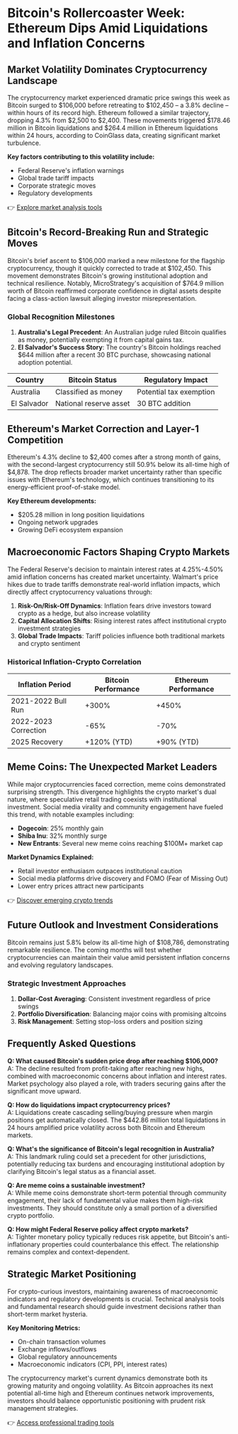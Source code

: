 # Bitcoin's Rollercoaster Week: Ethereum Dips Amid Liquidations and Inflation Concerns

## Market Volatility Dominates Cryptocurrency Landscape

The cryptocurrency market experienced dramatic price swings this week as Bitcoin surged to $106,000 before retreating to $102,450 – a 3.8% decline – within hours of its record high. Ethereum followed a similar trajectory, dropping 4.3% from $2,500 to $2,400. These movements triggered $178.46 million in Bitcoin liquidations and $264.4 million in Ethereum liquidations within 24 hours, according to CoinGlass data, creating significant market turbulence.

**Key factors contributing to this volatility include:**
- Federal Reserve's inflation warnings
- Global trade tariff impacts
- Corporate strategic moves
- Regulatory developments

👉 [Explore market analysis tools](https://bit.ly/okx-bonus)

## Bitcoin's Record-Breaking Run and Strategic Moves

Bitcoin's brief ascent to $106,000 marked a new milestone for the flagship cryptocurrency, though it quickly corrected to trade at $102,450. This movement demonstrates Bitcoin's growing institutional adoption and technical resilience. Notably, MicroStrategy's acquisition of $764.9 million worth of Bitcoin reaffirmed corporate confidence in digital assets despite facing a class-action lawsuit alleging investor misrepresentation.

### Global Recognition Milestones
1. **Australia's Legal Precedent**: An Australian judge ruled Bitcoin qualifies as money, potentially exempting it from capital gains tax.
2. **El Salvador's Success Story**: The country's Bitcoin holdings reached $644 million after a recent 30 BTC purchase, showcasing national adoption potential.

| Country | Bitcoin Status | Regulatory Impact |
|--------|----------------|-------------------|
| Australia | Classified as money | Potential tax exemption |
| El Salvador | National reserve asset | 30 BTC addition |

## Ethereum's Market Correction and Layer-1 Competition

Ethereum's 4.3% decline to $2,400 comes after a strong month of gains, with the second-largest cryptocurrency still 50.9% below its all-time high of $4,878. The drop reflects broader market uncertainty rather than specific issues with Ethereum's technology, which continues transitioning to its energy-efficient proof-of-stake model.

**Key Ethereum developments:**
- $205.28 million in long position liquidations
- Ongoing network upgrades
- Growing DeFi ecosystem expansion

## Macroeconomic Factors Shaping Crypto Markets

The Federal Reserve's decision to maintain interest rates at 4.25%-4.50% amid inflation concerns has created market uncertainty. Walmart's price hikes due to trade tariffs demonstrate real-world inflation impacts, which directly affect cryptocurrency valuations through:

1. **Risk-On/Risk-Off Dynamics**: Inflation fears drive investors toward crypto as a hedge, but also increase volatility
2. **Capital Allocation Shifts**: Rising interest rates affect institutional crypto investment strategies
3. **Global Trade Impacts**: Tariff policies influence both traditional markets and crypto sentiment

### Historical Inflation-Crypto Correlation

| Inflation Period | Bitcoin Performance | Ethereum Performance |
|------------------|---------------------|-----------------------|
| 2021-2022 Bull Run | +300% | +450% |
| 2022-2023 Correction | -65% | -70% |
| 2025 Recovery | +120% (YTD) | +90% (YTD) |

## Meme Coins: The Unexpected Market Leaders

While major cryptocurrencies faced correction, meme coins demonstrated surprising strength. This divergence highlights the crypto market's dual nature, where speculative retail trading coexists with institutional investment. Social media virality and community engagement have fueled this trend, with notable examples including:

- **Dogecoin**: 25% monthly gain
- **Shiba Inu**: 32% monthly surge
- **New Entrants**: Several new meme coins reaching $100M+ market cap

**Market Dynamics Explained:**
- Retail investor enthusiasm outpaces institutional caution
- Social media platforms drive discovery and FOMO (Fear of Missing Out)
- Lower entry prices attract new participants

👉 [Discover emerging crypto trends](https://bit.ly/okx-bonus)

## Future Outlook and Investment Considerations

Bitcoin remains just 5.8% below its all-time high of $108,786, demonstrating remarkable resilience. The coming months will test whether cryptocurrencies can maintain their value amid persistent inflation concerns and evolving regulatory landscapes.

### Strategic Investment Approaches
1. **Dollar-Cost Averaging**: Consistent investment regardless of price swings
2. **Portfolio Diversification**: Balancing major coins with promising altcoins
3. **Risk Management**: Setting stop-loss orders and position sizing

## Frequently Asked Questions

**Q: What caused Bitcoin's sudden price drop after reaching $106,000?**  
A: The decline resulted from profit-taking after reaching new highs, combined with macroeconomic concerns about inflation and interest rates. Market psychology also played a role, with traders securing gains after the significant move upward.

**Q: How do liquidations impact cryptocurrency prices?**  
A: Liquidations create cascading selling/buying pressure when margin positions get automatically closed. The $442.86 million total liquidations in 24 hours amplified price volatility across both Bitcoin and Ethereum markets.

**Q: What's the significance of Bitcoin's legal recognition in Australia?**  
A: This landmark ruling could set a precedent for other jurisdictions, potentially reducing tax burdens and encouraging institutional adoption by clarifying Bitcoin's legal status as a financial asset.

**Q: Are meme coins a sustainable investment?**  
A: While meme coins demonstrate short-term potential through community engagement, their lack of fundamental value makes them high-risk investments. They should constitute only a small portion of a diversified crypto portfolio.

**Q: How might Federal Reserve policy affect crypto markets?**  
A: Tighter monetary policy typically reduces risk appetite, but Bitcoin's anti-inflationary properties could counterbalance this effect. The relationship remains complex and context-dependent.

## Strategic Market Positioning

For crypto-curious investors, maintaining awareness of macroeconomic indicators and regulatory developments is crucial. Technical analysis tools and fundamental research should guide investment decisions rather than short-term market hysteria.

**Key Monitoring Metrics:**
- On-chain transaction volumes
- Exchange inflows/outflows
- Global regulatory announcements
- Macroeconomic indicators (CPI, PPI, interest rates)

The cryptocurrency market's current dynamics demonstrate both its growing maturity and ongoing volatility. As Bitcoin approaches its next potential all-time high and Ethereum continues network improvements, investors should balance opportunistic positioning with prudent risk management strategies.

👉 [Access professional trading tools](https://bit.ly/okx-bonus)